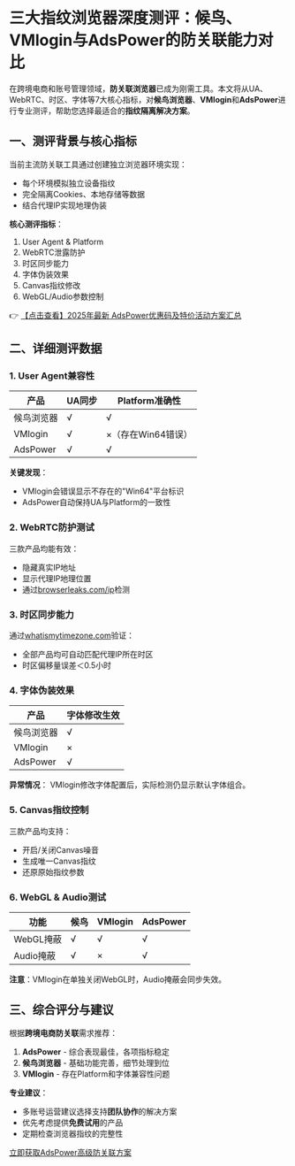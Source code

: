 # 三大指纹浏览器深度测评：候鸟、VMlogin与AdsPower的防关联能力对比

在跨境电商和账号管理领域，**防关联浏览器**已成为刚需工具。本文将从UA、WebRTC、时区、字体等7大核心指标，对**候鸟浏览器**、**VMlogin**和**AdsPower**进行专业测评，帮助您选择最适合的**指纹隔离解决方案**。

## 一、测评背景与核心指标
当前主流防关联工具通过创建独立浏览器环境实现：
- 每个环境模拟独立设备指纹
- 完全隔离Cookies、本地存储等数据
- 结合代理IP实现地理伪装

**核心测评指标**：
1. User Agent & Platform
2. WebRTC泄露防护
3. 时区同步能力  
4. 字体伪装效果
5. Canvas指纹修改
6. WebGL/Audio参数控制

👉 [【点击查看】2025年最新 AdsPower优惠码及特价活动方案汇总](https://bit.ly/adspower_free)

## 二、详细测评数据

### 1. User Agent兼容性
| 产品       | UA同步 | Platform准确性 |
|------------|--------|----------------|
| 候鸟浏览器 | √      | √              |
| VMlogin    | √      | ×（存在Win64错误） |
| AdsPower   | √      | √              |

**关键发现**：
- VMlogin会错误显示不存在的"Win64"平台标识
- AdsPower自动保持UA与Platform的一致性

### 2. WebRTC防护测试
三款产品均能有效：
- 隐藏真实IP地址
- 显示代理IP地理位置
- 通过[browserleaks.com/ip](https://browserleaks.com/ip)检测

### 3. 时区同步能力
通过[whatismytimezone.com](https://whatismytimezone.com)验证：
- 全部产品均可自动匹配代理IP所在时区
- 时区偏移量误差＜0.5小时

### 4. 字体伪装效果
| 产品       | 字体修改生效 |
|------------|--------------|
| 候鸟浏览器 | √            |
| VMlogin    | ×            |
| AdsPower   | √            |

**异常情况**：
VMlogin修改字体配置后，实际检测仍显示默认字体组合。

### 5. Canvas指纹控制
三款产品均支持：
- 开启/关闭Canvas噪音
- 生成唯一Canvas指纹
- 还原原始指纹参数

### 6. WebGL & Audio测试
| 功能       | 候鸟 | VMlogin | AdsPower |
|------------|------|---------|----------|
| WebGL掩蔽  | √    | √       | √        |
| Audio掩蔽  | √    | ×       | √        |

**注意**：VMlogin在单独关闭WebGL时，Audio掩蔽会同步失效。

## 三、综合评分与建议
根据**跨境电商防关联**需求推荐：
1. **AdsPower** - 综合表现最佳，各项指标稳定
2. **候鸟浏览器** - 基础功能完善，细节处理到位
3. **VMlogin** - 存在Platform和字体兼容性问题

**专业建议**：
- 多账号运营建议选择支持**团队协作**的解决方案
- 优先考虑提供**免费试用**的产品
- 定期检查浏览器指纹的完整性

[立即获取AdsPower高级防关联方案](https://bit.ly/adspower_free)